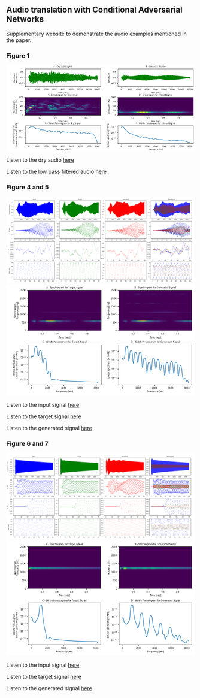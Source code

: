 ## Audio translation with Conditional Adversarial Networks
Supplementary website to demonstrate the audio examples mentioned in the paper.

### Figure 1
![Figure 1](https://github.com/AhmadMoussa/cGAN-audio-translation/blob/master/Plots.png)

Listen to the dry audio [here](https://github.com/AhmadMoussa/cGAN-audio-translation/blob/master/Synth%20Stab.wav)

Listen to the low pass filtered audio [here](https://github.com/AhmadMoussa/cGAN-audio-translation/blob/master/Synth%20Stab.wav)

### Figure 4 and 5
![Figure 4](https://github.com/AhmadMoussa/cGAN-audio-translation/blob/master/reed_acoustic_037-073-075.png)
![Figure 5](https://github.com/AhmadMoussa/cGAN-audio-translation/blob/master/Spectroreed.png)

Listen to the input signal [here](https://github.com/AhmadMoussa/cGAN-audio-translation/blob/master/DryReed.wav)

Listen to the target signal [here](https://github.com/AhmadMoussa/cGAN-audio-translation/blob/master/WetReed.wav)

Listen to the generated signal [here](https://github.com/AhmadMoussa/cGAN-audio-translation/blob/master/GeneratedReed.wav)

### Figure 6 and 7
![Figure 6](https://github.com/AhmadMoussa/cGAN-audio-translation/blob/master/guitar_acoustic_010-086-075.png)
![Figure 7](https://github.com/AhmadMoussa/cGAN-audio-translation/blob/master/Spectroguitar.png)

Listen to the input signal [here](https://github.com/AhmadMoussa/cGAN-audio-translation/blob/master/DryGuitar.wav)

Listen to the target signal [here](https://github.com/AhmadMoussa/cGAN-audio-translation/blob/master/WetGuitar.wav)

Listen to the generated signal [here](https://github.com/AhmadMoussa/cGAN-audio-translation/blob/master/GeneratedGuitar.wav)

